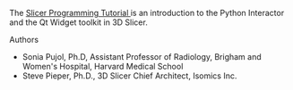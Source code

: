 The <a href="http://spujol.github.io/SlicerProgrammingTutorial/Slicer5_ProgrammingTutorial_SoniaPujol-StevePieper.pdf" target="_blank"> Slicer Programming Tutorial </a> is an introduction to the Python Interactor and the Qt Widget toolkit in 3D Slicer. 


Authors
* Sonia Pujol, Ph.D, Assistant Professor of Radiology, Brigham and Women's Hospital, Harvard Medical School
* Steve Pieper, Ph.D., 3D Slicer Chief Architect, Isomics Inc.



